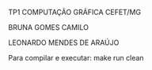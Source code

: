TP1 COMPUTAÇÃO GRÁFICA CEFET/MG

BRUNA GOMES CAMILO

LEONARDO MENDES DE ARAÚJO

Para compilar e executar:
  make run clean
